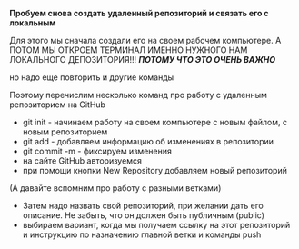 
**Пробуем снова создать удаленный репозиторий и связать его с локальным**

Для этого мы сначала создали его на своем рабочем компьютере.
А ПОТОМ МЫ ОТКРОЕМ ТЕРМИНАЛ ИМЕННО НУЖНОГО НАМ ЛОКАЛЬНОГО ДЕПОЗИТОРИЯ!!!
***ПОТОМУ ЧТО ЭТО ОЧЕНЬ ВАЖНО***

но надо еще повторить и другие команды

Поэтому перечислим несколько команд про работу с удаленным репозиторием на GitHub

* git init - начинаем работу на своем компьютере с новым файлом, с новым репозиторием
* git add - добавляем информацию об изменениях в репозитории
* git commit -m - фиксируем изменения
* на сайте GitHub авторизуемся
* при помощи кнопки New Repository добавляем новый репозиторий

(А давайте вспомним про работу с разными ветками)

* Затем надо назвать свой репозиторий, при желании дать его описание. Не забыть, что он должен быть публичным (public)
* выбираем вариант, когда мы получаем ссылку на этот репозиторий и инструкцию по назначению главной ветки и команды push
